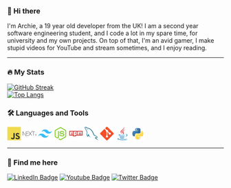 ### 👋 Hi there

I'm Archie, a 19 year old developer from the UK! I am a second year software engineering student, and I code a lot in my spare time, for university and my own projects. On top of that, I'm an avid gamer, I make stupid videos for YouTube and stream sometimes, and I enjoy reading. 

---

### 🔥 My Stats
[![GitHub Streak](http://github-readme-streak-stats.herokuapp.com?user=SirArchibald97&theme=dark)](https://git.io/streak-stats)<br>
[![Top Langs](https://github-readme-stats.vercel.app/api/top-langs/?username=SirArchibald97&theme=dark&show_icons=true&count_private=true)](https://github.com/anuraghazra/github-readme-stats)

### 🛠️ Languages and Tools
<div id="tech">
  <img src="https://github.com/devicons/devicon/blob/master/icons/javascript/javascript-original.svg" height="32" width="32" />
  <img src="https://github.com/devicons/devicon/blob/master/icons/nextjs/nextjs-original-wordmark.svg" height="32" width="32" />
  <img src="https://github.com/devicons/devicon/blob/master/icons/tailwindcss/tailwindcss-plain.svg" height="32" width="32" />
  <img src="https://github.com/devicons/devicon/blob/master/icons/nodejs/nodejs-original.svg" height="32" width="32" />
  <img src="https://github.com/devicons/devicon/blob/master/icons/npm/npm-original-wordmark.svg" height="32" width="32" />
  <img src="https://github.com/devicons/devicon/blob/master/icons/mysql/mysql-original.svg" height="32" width="32" />
  <img src="https://github.com/devicons/devicon/blob/master/icons/git/git-original.svg" height="32" width="32" />
  <img src="https://github.com/devicons/devicon/blob/master/icons/java/java-original.svg" height="32" width="32" />
  <img src="https://github.com/devicons/devicon/blob/master/icons/python/python-original.svg" height="32" width="32" />
</div>

---

### 💬 Find me here
<div id="badges">
  <a href="https://youtube.com/@sirarchibald"><img src="https://img.shields.io/badge/YouTube-red?logo=youtube&logoColor=white&style=for-the-badge" alt="LinkedIn Badge"/></a>
  <a href="https://twitter.com/sirarchibald97"><img src="https://img.shields.io/badge/Twitter-blue?logo=twitter&logoColor=white&style=for-the-badge" alt="Youtube Badge"/></a>
  <a href="https://twitch.tv/sirarchibald97"><img src="https://img.shields.io/badge/Twitch-purple?logo=twitch&logoColor=white&style=for-the-badge" alt="Twitter Badge"/></a>
</div>
